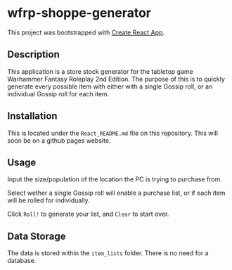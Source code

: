 # wfrp-shoppe-generator

This project was bootstrapped with [Create React App](https://github.com/facebook/create-react-app).

## Description

This application is a store stock generator for the tabletop game Warhammer Fantasy Roleplay 2nd Edition. The purpose of this is to quickly generate every possible item with either with a single Gossip roll, or an individual Gossip roll for each item.

## Installation

This is located under the `React_README.md` file on this repository. This will soon be on a github pages website.

## Usage

Input the size/population of the location the PC is trying to purchase from.<p>Select wether a single Gossip roll will enable a purchase list, or if each item will be rolled for individually.</p><p>Click `Roll!` to generate your list, and `Clear` to start over.</p>

## Data Storage

The data is stored within the `item_lists` folder. There is no need for a database.